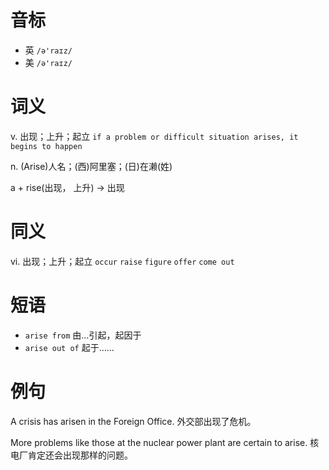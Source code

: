 # 音标

- 英 `/ə'raɪz/`
- 美 `/ə'raɪz/`

# 词义

v. 出现；上升；起立
`if a problem or difficult situation arises, it begins to happen`

n. (Arise)人名；(西)阿里塞；(日)在濑(姓)




a + rise(出现， 上升) → 出现

# 同义

vi. 出现；上升；起立
`occur` `raise` `figure` `offer` `come out`

# 短语

- `arise from` 由…引起，起因于
- `arise out of` 起于……

# 例句

A crisis has arisen in the Foreign Office.
外交部出现了危机。

More problems like those at the nuclear power plant are certain to arise.
核电厂肯定还会出现那样的问题。


